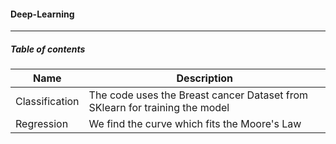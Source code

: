 #### Deep-Learning

---

##### Table of contents

| Name            | Description                                                                  |
| ----------------|----------------------------------------------------------------------------- |
| Classification  | The code uses the Breast cancer Dataset from SKlearn for training the model  |
| Regression      | We find the curve which fits the Moore's Law                                 |




